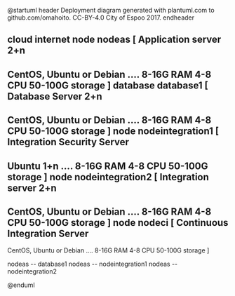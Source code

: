 @startuml
header
Deployment diagram generated with plantuml.com to github.com/omahoito. CC-BY-4.0 City of Espoo 2017.
endheader

cloud internet
node nodeas [
Application server 
2+n
----
CentOS, Ubuntu or Debian
....
8-16G RAM
4-8 CPU
50-100G storage
]
database database1 [
Database Server 
2+n
----
CentOS, Ubuntu or Debian
....
8-16G RAM
4-8 CPU
50-100G storage
]
node nodeintegration1 [
Integration Security Server
----
Ubuntu
1+n
....
8-16G RAM
4-8 CPU
50-100G storage
]
node nodeintegration2 [
Integration server
2+n
----
CentOS, Ubuntu or Debian
....
8-16G RAM
4-8 CPU
50-100G storage
]
node nodeci [
Continuous Integration Server
----
CentOS, Ubuntu or Debian
....
8-16G RAM
4-8 CPU
50-100G storage
]

nodeas -- database1
nodeas -- nodeintegration1
nodeas -- nodeintegration2

@enduml
